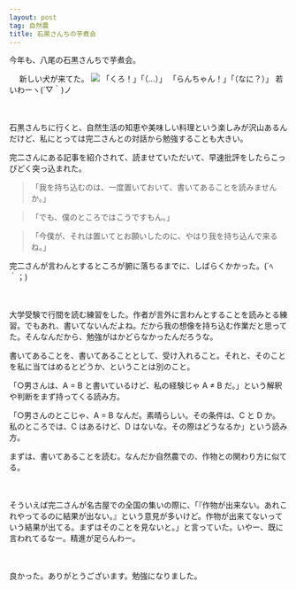 ```yaml
---
layout: post
tag: 自然農
title: 石黒さんちの芋煮会
---
```

今年も、八尾の石黒さんちで芋煮会。

　
新しい犬が来てた。
![](https://c2.staticflickr.com/6/5634/22445886178_8ec4f8326f.jpg)
「くろ！」「（...）」
「らんちゃん！」「（なに？）」 若いわーヽ(´▽｀)ノ


　

石黒さんちに行くと、自然生活の知恵や美味しい料理という楽しみが沢山あるんだけど、私にとっては完二さんとの対話から勉強することも大きい。


完二さんにある記事を紹介されて、読ませていただいて、早速批評をしたらこっぴどく突っ込まれた。

>「我を持ち込むのは、一度置いておいて、書いてあることを読みませんか。」

>「でも、僕のところではこうですもん。」

>「今僕が、それは置いてとお願いしたのに、やはり我を持ち込んで来るね。」

完二さんが言わんとするところが腑に落ちるまでに、しばらくかかった。(´ﾍ｀；)

　

大学受験で行間を読む練習をした。作者が言外に言わんとすることを読みとる練習。でもあれ、書いてないんだよね。だから我の想像を持ち込む作業だと思ってた。そんなんだから、勉強がはかどらなかったんだろうな。

書いてあることを、書いてあることとして、受け入れること。それと、そのことを私に当てはめるとどうか、ということは別のこと。

「○男さんは、A = B と書いているけど、私の経験じゃ A ≠ B だ。」という解釈や判断をまず持ってくる読み方。

「○男さんのとこじゃ、A = B なんだ。素晴らしい。その条件は、C と D か。私のところでは、C はあるけど、D はないな。その際はどうなるか」という読み方。

まずは、書いてあることを読む。なんだか自然農での、作物との関わり方に似てる。



　

そういえば完二さんが名古屋での全国の集いの際に、「『作物が出来ない。あれこれやってるのに結果が出ない。』という意見が多いけど。作物が出来てないっていう結果が出てる。まずはそのことを見ないと。」と言っていた。いやー、既に言われてるなー。精進が足らんわー。

　

良かった。ありがとうございます。勉強になりました。






